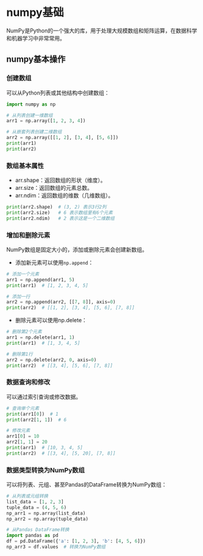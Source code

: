 # numpy基础

NumPy是Python的一个强大的库，用于处理大规模数组和矩阵运算，在数据科学和机器学习中非常常用。

## numpy基本操作

### 创建数组

可以从Python列表或其他结构中创建数组：

```python
import numpy as np

# 从列表创建一维数组
arr1 = np.array([1, 2, 3, 4])

# 从嵌套列表创建二维数组
arr2 = np.array([[1, 2], [3, 4], [5, 6]])
print(arr1)
print(arr2)
```

### 数组基本属性

- arr.shape：返回数组的形状（维度）。
- arr.size：返回数组的元素总数。
- arr.ndim：返回数组的维数（几维数组）。

```python
print(arr2.shape)  # (3, 2) 表示3行2列
print(arr2.size)   # 6 表示数组里有6个元素
print(arr2.ndim)   # 2 表示这是一个二维数组
```

### 增加和删除元素

NumPy数组是固定大小的，添加或删除元素会创建新数组。

- 添加新元素可以使用`np.append`：

```python
# 添加一个元素
arr1 = np.append(arr1, 5)
print(arr1)  # [1, 2, 3, 4, 5]

# 添加一行
arr2 = np.append(arr2, [[7, 8]], axis=0)
print(arr2)  # [[1, 2], [3, 4], [5, 6], [7, 8]]
```

- 删除元素可以使用np.delete：

```python
# 删除第2个元素
arr1 = np.delete(arr1, 1)
print(arr1)  # [1, 3, 4, 5]

# 删除第1行
arr2 = np.delete(arr2, 0, axis=0)
print(arr2)  # [[3, 4], [5, 6], [7, 8]]
```

### 数据查询和修改

可以通过索引查询或修改数据。

```python
# 查询单个元素
print(arr1[0])  # 1
print(arr2[1, 1])  # 6

# 修改元素
arr1[0] = 10
arr2[1, 1] = 20
print(arr1)  # [10, 3, 4, 5]
print(arr2)  # [[3, 4], [5, 20], [7, 8]]
```

### 数据类型转换为NumPy数组

可以将列表、元组、甚至Pandas的DataFrame转换为NumPy数组：

```python
# 从列表或元组转换
list_data = [1, 2, 3]
tuple_data = (4, 5, 6)
np_arr1 = np.array(list_data)
np_arr2 = np.array(tuple_data)

# 从Pandas DataFrame转换
import pandas as pd
df = pd.DataFrame({'a': [1, 2, 3], 'b': [4, 5, 6]})
np_arr3 = df.values  # 转换为NumPy数组
```

